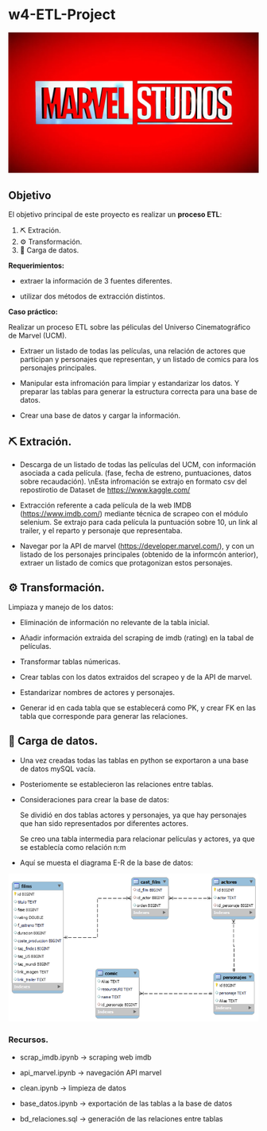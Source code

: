 # w4-ETL-Project

![mv](https://github.com/AaronNebreda/w4-ETL-Project/blob/main/img/Marvel.png)


## Objetivo

El objetivo principal de este proyecto es realizar un **proceso ETL**:

   1. ⛏  Extración. 
   2. ⚙  Transformación.
   3. 💾 Carga de datos.
   
   
   
**Requerimientos:** 

   - extraer la información de 3 fuentes diferentes. 
    
   - utilizar dos métodos de extracción distintos.
                


**Caso práctico:**

Realizar un proceso ETL sobre las péliculas del Universo Cinematográfico de Marvel (UCM).

   - Extraer un listado de todas las películas, una relación de actores que participan y personajes que representan,
y un listado de comics para los personajes principales.

   - Manipular esta infromación para limpiar y estandarizar los datos. Y preparar las tablas para generar la estructura correcta para una base de datos.
              
   - Crear una base de datos y cargar la información.              
               


## ⛏ Extración.

 
- Descarga de un listado de todas las películas del UCM, con información asociada a cada película. (fase, fecha de estreno, puntuaciones, datos sobre recaudación).
\nEsta infromación se extrajo en formato csv del repostirotio de Dataset de https://www.kaggle.com/


- Extracción referente a cada película de la web IMDB (https://www.imdb.com/) mediante técnica de scrapeo con el módulo selenium.
Se extrajo para cada película la puntuación sobre 10, un link al trailer, y el reparto y personaje que representaba.


- Navegar por la API de marvel (https://developer.marvel.com/), y con un listado de los personajes principales (obtenido de la informcón anterior), extraer un listado de comics que protagonizan estos personajes.



## ⚙ Transformación.


Limpiaza y manejo de los datos:

   - Eliminación de información no relevante de la tabla inicial.
   
   - Añadir información extraida del scraping de imdb (rating) en la tabal de películas.
   
   - Transformar tablas númericas.
   
   - Crear tablas con los datos extraidos del scrapeo y de la API de marvel.
   
   - Estandarizar nombres de actores y personajes.
   
   - Generar id en cada tabla que se establecerá como PK, y crear FK en las tabla que corresponde para generar las relaciones.  



## 💾 Carga de datos.


- Una vez creadas todas las tablas en python se exportaron a una base de datos mySQL vacía.

- Posteriomente se establecieron las relaciones entre tablas.


- Consideraciones para crear la base de datos:

   Se dividió en dos tablas actores y personajes, ya que hay personajes que han sido representados por diferentes actores.
   
   Se creo una tabla intermedia para relacionar películas y actores, ya que se establecía como relación n:m

- Aquí se muesta el diagrama E-R de la base de datos:

![er](https://github.com/AaronNebreda/w4-ETL-Project/blob/main/img/diagrama_EER.png)

   
### Recursos.

- scrap_imdb.ipynb  →  scraping web imdb

- api_marvel.ipynb  →  navegación API marvel

- clean.ipynb  →  limpieza de datos

- base_datos.ipynb  →  exportación de las tablas a la base de datos

- bd_relaciones.sql  →  generación de las relaciones entre tablas
   






   
